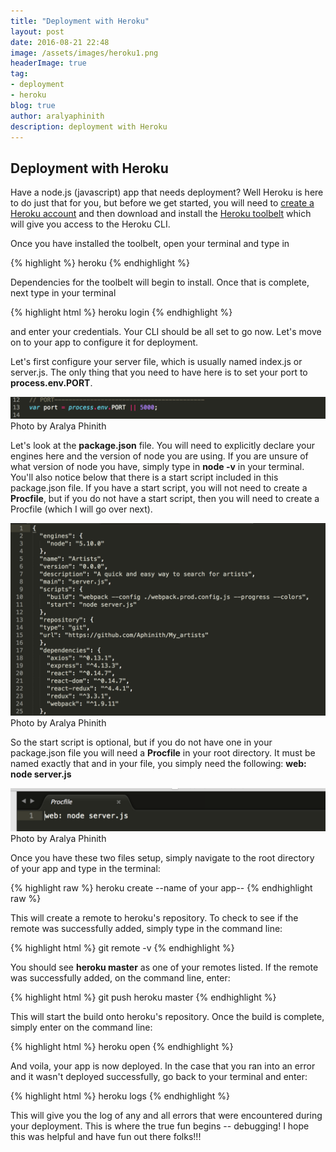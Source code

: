 ```yaml
---
title: "Deployment with Heroku"
layout: post
date: 2016-08-21 22:48
image: /assets/images/heroku1.png
headerImage: true
tag:
- deployment
- heroku
blog: true
author: aralyaphinith
description: deployment with Heroku
---
```


<div class="breaker"></div>

## Deployment with Heroku

Have a node.js (javascript) app that needs deployment?  Well Heroku is here to do just that for you, but before we get started, you will need to [create a Heroku account](https://www.heroku.com/) and then download and install the [Heroku toolbelt](https://toolbelt.heroku.com/) which will give you access to the Heroku CLI.

Once you have installed the toolbelt, open your terminal and type in 

{% highlight %}
heroku
{% endhighlight %}

Dependencies for the toolbelt will begin to install.  Once that is complete, next type in your terminal

{% highlight html %}
heroku login
{% endhighlight %}

and enter your credentials.  Your CLI should be all set to go now.  Let's move on to your app to configure it for deployment.

Let's first configure your server file, which is usually named index.js or server.js.  The only thing that you need to have here is to set your port to **process.env.PORT**. 

<div class="environment_port">
  <img class="image" src="../assets/images/heroku2.png" alt="process.env.PORT">
  <figcaption class="caption">Photo by Aralya Phinith</figcaption>
</div>

Let's look at the **package.json** file.  You will need to explicitly declare your engines here and the version of node you are using.  If you are unsure of what version of node you have, simply type in **node -v** in your terminal.  You'll also notice below that there is a start script included in this package.json file.  If you have a start script, you will not need to create a **Procfile**, but if you do not have a start script, then you will need to create a Procfile (which I will go over next).

<div class="package.json_file">
  <img class="image" src="../assets/images/heroku3.png" alt="package.json file">
  <figcaption class="caption">Photo by Aralya Phinith</figcaption>
</div>

So the start script is optional, but if you do not have one in your package.json file you will need a **Procfile** in your root directory.  It must be named exactly that and in your file, you simply need the following: **web: node server.js**

<div class="procfile">
  <img class="image" src="../assets/images/heroku4.png" alt="Procfile">
  <figcaption class="caption">Photo by Aralya Phinith</figcaption>
</div>

Once you have these two files setup, simply navigate to the root directory of your app and type in the terminal:

{% highlight raw %}
heroku create --name of your app--
{% endhighlight raw %}

This will create a remote to heroku's repository.  To check to see if the remote was successfully added, simply type in the command line:

{% highlight html %}
git remote -v
{% endhighlight %}

You should see **heroku master** as one of your remotes listed.  If the remote was successfully added, on the command line, enter: 

{% highlight html %}
git push heroku master
{% endhighlight %}

This will start the build onto heroku's repository.  Once the build is complete, simply enter on the command line:

{% highlight html %}
heroku open
{% endhighlight %}

And voila, your app is now deployed.  In the case that you ran into an error and it wasn't deployed successfully, go back to your terminal and enter:

{% highlight html %}
heroku logs
{% endhighlight %}

This will give you the log of any and all errors that were encountered during your deployment.  This is where the true fun begins -- debugging!  I hope this was helpful and have fun out there folks!!!